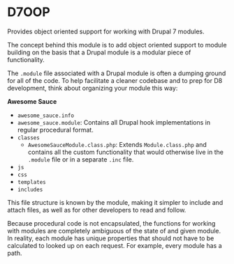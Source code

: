 # D7OOP
Provides object oriented support for working with Drupal 7 modules.

The concept behind this module is to add object oriented support to module building on the basis that a Drupal module is a modular piece of functionality.

The `.module` file associated with a Drupal module is often a dumping ground for all of the code.  To help facilitate a cleaner codebase and to prep for D8 development, think about organizing your module this way:

**Awesome Sauce**
- `awesome_sauce.info`
- `awesome_sauce.module`: Contains all Drupal hook implementations in regular procedural format.
- `classes`
	- `AwesomeSauceModule.class.php`: Extends `Module.class.php` and contains all the custom functionality that would otherwise live in the `.module` file or in a separate `.inc` file.
- `js`
- `css`
- `templates`
- `includes`

This file structure is known by the module, making it simpler to include and attach files, as well as for other developers to read and follow.

Because procedural code is not encapsulated, the functions for working with modules are completely ambiguous of the state of and given module.  In reality, each module has unique properties that should not have to be calculated to looked up on each request.  For example, every module has a path.

